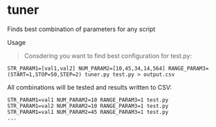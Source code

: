 # tuner #
Finds best combination of parameters for any script

Usage
> Consdering you want to find best configuration for test.py:
```
STR_PARAM1=[val1,val2] NUM_PARAM2=[10,45,34,14,564] RANGE_PARAM3=(START=1,STOP=50,STEP=2) tuner.py test.py > output.csv
```
All combinations will be tested and results written to CSV:
```
STR_PARAM1=val1 NUM_PARAM2=10 RANGE_PARAM3=1 test.py
STR_PARAM1=val2 NUM_PARAM2=10 RANGE_PARAM3=1 test.py
STR_PARAM1=val1 NUM_PARAM2=45 RANGE_PARAM3=1 test.py
...
```

